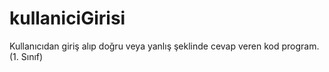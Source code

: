 # kullaniciGirisi
Kullanıcıdan giriş alıp doğru veya yanlış şeklinde cevap veren kod program. (1. Sınıf)
